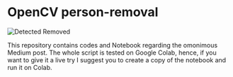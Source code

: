 # OpenCV person-removal

![Detected Removed](./detected-removed.gif)

This repository contains codes and Notebook regarding the omonimous Medium post. 
The whole script is tested on Google Colab, hence, if you want to give it a live try I suggest you to create a copy of the notebook and run it on Colab.
